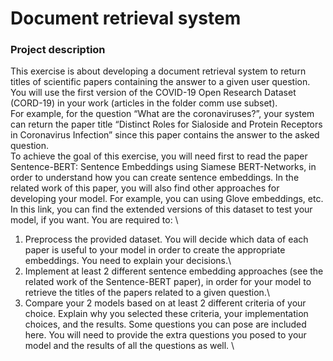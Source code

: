 #  Document retrieval system

### Project description

This exercise is about developing a document retrieval system to return titles of scientific
papers containing the answer to a given user question. You will use the first version of
the COVID-19 Open Research Dataset (CORD-19) in your work (articles in the folder comm use subset).
\
For example, for the question “What are the coronaviruses?”, your system can return the
paper title “Distinct Roles for Sialoside and Protein Receptors in Coronavirus Infection”
since this paper contains the answer to the asked question.
\
To achieve the goal of this exercise, you will need first to read the paper Sentence-BERT:
Sentence Embeddings using Siamese BERT-Networks, in order to understand how you
can create sentence embeddings. In the related work of this paper, you will also find other
approaches for developing your model. For example, you can using Glove embeddings,
etc. In this link, you can find the extended versions of this dataset to test your model, if
you want. You are required to:
\
1. Preprocess the provided dataset. You will decide which data of each paper is useful
to your model in order to create the appropriate embeddings. You need to explain
your decisions.\
2. Implement at least 2 different sentence embedding approaches (see the related work
of the Sentence-BERT paper), in order for your model to retrieve the titles of the
papers related to a given question.\
3. Compare your 2 models based on at least 2 different criteria of your choice. Explain
why you selected these criteria, your implementation choices, and the results. Some
questions you can pose are included here. You will need to provide the extra questions
you posed to your model and the results of all the questions as well. \

